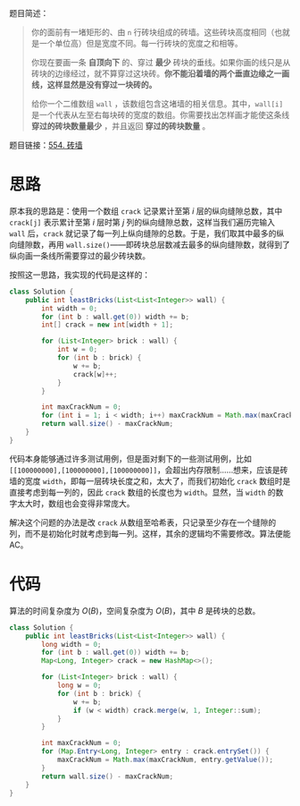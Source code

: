 题目简述：

> 你的面前有一堵矩形的、由 `n` 行砖块组成的砖墙。这些砖块高度相同（也就是一个单位高）但是宽度不同。每一行砖块的宽度之和相等。
>
> 你现在要画一条 **自顶向下** 的、穿过 **最少** 砖块的垂线。如果你画的线只是从砖块的边缘经过，就不算穿过这块砖。**你不能沿着墙的两个垂直边缘之一画线，这样显然是没有穿过一块砖的。**
>
> 给你一个二维数组 `wall` ，该数组包含这堵墙的相关信息。其中，`wall[i]` 是一个代表从左至右每块砖的宽度的数组。你需要找出怎样画才能使这条线 **穿过的砖块数量最少** ，并且返回 **穿过的砖块数量** 。

题目链接：[554. 砖墙](https://leetcode.cn/problems/brick-wall/)

# 思路

原本我的思路是：使用一个数组 `crack` 记录累计至第 $i$ 层的纵向缝隙总数，其中 `crack[j]` 表示累计至第 $i$ 层时第 $j$ 列的纵向缝隙总数，这样当我们遍历完输入 `wall` 后，`crack` 就记录了每一列上纵向缝隙的总数。于是，我们取其中最多的纵向缝隙数，再用 `wall.size()`——即砖块总层数减去最多的纵向缝隙数，就得到了纵向画一条线所需要穿过的最少砖块数。

按照这一思路，我实现的代码是这样的：

```java
class Solution {
    public int leastBricks(List<List<Integer>> wall) {
        int width = 0;
        for (int b : wall.get(0)) width += b;
        int[] crack = new int[width + 1];

        for (List<Integer> brick : wall) {
            int w = 0;
            for (int b : brick) {
                w += b;
                crack[w]++;
            }
        }

        int maxCrackNum = 0;
        for (int i = 1; i < width; i++) maxCrackNum = Math.max(maxCrackNum, crack[i]);
        return wall.size() - maxCrackNum;
    }
}
```

代码本身能够通过许多测试用例，但是面对剩下的一些测试用例，比如 `[[100000000],[100000000],[100000000]]`，会超出内存限制……想来，应该是砖墙的宽度 `width`，即每一层砖块长度之和，太大了，而我们初始化 `crack` 数组时是直接考虑到每一列的，因此 `crack` 数组的长度也为 `width`。显然，当 `width` 的数字太大时，数组也会变得非常庞大。

解决这个问题的办法是改 `crack` 从数组至哈希表，只记录至少存在一个缝隙的列，而不是初始化时就考虑到每一列。这样，其余的逻辑均不需要修改。算法便能 AC。

# 代码

算法的时间复杂度为 $O(B)$，空间复杂度为 $O(B)$，其中 $B$ 是砖块的总数。

```java
class Solution {
    public int leastBricks(List<List<Integer>> wall) {
        long width = 0;
        for (int b : wall.get(0)) width += b;
        Map<Long, Integer> crack = new HashMap<>();

        for (List<Integer> brick : wall) {
            long w = 0;
            for (int b : brick) {
                w += b;
                if (w < width) crack.merge(w, 1, Integer::sum);
            }
        }

        int maxCrackNum = 0;
        for (Map.Entry<Long, Integer> entry : crack.entrySet()) {
            maxCrackNum = Math.max(maxCrackNum, entry.getValue());
        }
        return wall.size() - maxCrackNum;
    }
}
```


